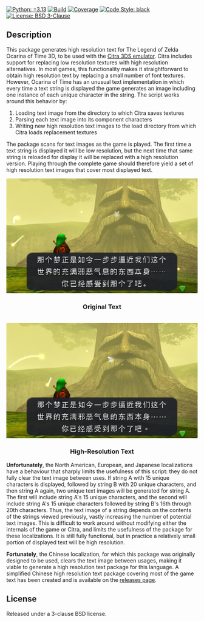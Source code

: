 [![Python: =3.13](https://img.shields.io/badge/python-3.13-green.svg)](https://docs.python.org/3/whatsnew/3.13.html)
[![Build](https://github.com/KarlTDebiec/OOT3DHDTextGenerator/actions/workflows/build.yml/badge.svg)](https://github.com/KarlTDebiec/OOT3DHDTextGenerator/actions/workflows/build.yml)
[![Coverage](https://img.shields.io/badge/coverage-39-red)](https://github.com/KarlTDebiec/PipeScaler)
[![Code Style: black](https://img.shields.io/badge/code%20style-black-000000.svg)](https://github.com/psf/black)
[![License: BSD 3-Clause](https://img.shields.io/badge/license-BSD%203--Clause-blue.svg)](https://opensource.org/licenses/BSD-3-Clause)

## Description

This package generates high resolution text for The Legend of Zelda Ocarina of Time 3D,
to be used with the [Citra 3DS emulator](https://citra-emu.org). Citra includes support
for replacing low resolution textures with high resolution alternatives. In most games,
this functionality makes it straightforward to obtain high resolution text by replacing
a small number of font textures. However, Ocarina of Time has an unusual text
implementation in which every time a text string is displayed the game generates an
image including one instance of each unique character in the string. The script works
around this behavior by:

1. Loading text image from the directory to which Citra saves textures
2. Parsing each text image into its component characters
3. Writing new high resolution text images to the load directory from which Citra loads
   replacement textures

The package scans for text images as the game is played. The first time a text string is
displayed it will be low resolution, but the next time that same string is reloaded for
display it will be replaced with a high resolution version. Playing through the complete
game should therefore yield a set of high resolution text images that cover most
displayed text.

<div align="center" style="text-align:center">
    <img src="docs/static/original.png">
    <h3>Original Text</h3>
    <br>
    <img src="docs/static/heiti.png">
    <h3>High-Resolution Text</h3>
</div>

**Unfortunately**, the North American, European, and Japanese localizations have a
behaviour that sharply limits the usefulness of this script: they do not fully clear the
text image between uses. If string A with 15 unique characters is displayed, followed by
string B with 20 unique characters, and then string A again, two unique text images will
be generated for string A. The first will include string A's 15 unique characters, and
the second will include string A's 15 unique characters followed by string B's 16th
through 20th characters. Thus, the text image of a string depends on the contents of the
strings viewed previously, vastly increasing the number of potential text images. This
is difficult to work around without modifying either the internals of the game or Citra,
and limits the usefulness of the package for these localizations. It is still fully
functional, but in practice a relatively small portion of displayed text will be high
resolution.

**Fortunately**, the Chinese localization, for which this package was originally
designed to be used, clears the text image between usages, making it viable to generate
a high resolution text package for this language. A simplified Chinese high resolution
text package covering most of the game text has been created and is available on the
[releases page](https://github.com/KarlTDebiec/OOT3DHDTextGenerator/releases/).

## License

Released under a 3-clause BSD license.
